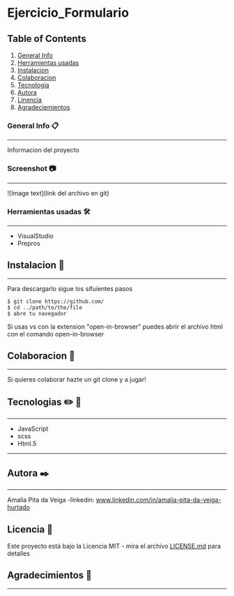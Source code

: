 # Ejercicio_Formulario
## Table of Contents
1. [General Info](#general-info)
2. [Herramientas usadas](#herramientas_usadas)
3. [Instalacion](#instalacion)
4. [Colaboracion](#colaboracion)
5. [Tecnologia](#Tecnologia)
6. [Autora](#Autora)
7. [Linencia](#Licencia)
8. [Agradeciemientos](#Agradecimietos)

### General Info 📋
***
Informacion del proyecto

### Screenshot 📷
***
![Image text](link del archivo en git)

### Herramientas usadas 🛠️
***
* VisualStudio
* Prepros

## Instalacion 🚀
***
Para descargarlo sigue los sifuientes pasos
```
$ git clone https://github.com/
$ cd ../path/to/the/file
$ abre tu navegador
```
Si usas vs con la extension "open-in-browser" puedes abrir el archivo html con el comando open-in-browser

## Colaboracion 🏈
***
Si quieres colaborar hazte un git clone y a jugar!

## Tecnologias :pencil2: 📐
***
* JavaScript
* scss
* Html.5
***
## Autora ✒️
***
Amalia Pita da Veiga
-linkedin: www.linkedin.com/in/amalia-pita-da-veiga-hurtado

## Licencia 📄

Este proyecto está bajo la Licencia MIT - mira el archivo [LICENSE.md](LICENSE.md) para detalles

## Agradecimientos 🎁
***
 
